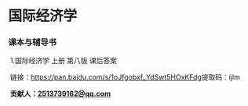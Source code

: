 # 国际经济学
### 课本与辅导书

​	1.国际经济学 上册 第八版 课后答案

​	链接：https://pan.baidu.com/s/1oJfgobxf_YdSwt5HOxKFdg 
​	提取码：ijlm

​	**贡献人：2513739162@qq.com**

